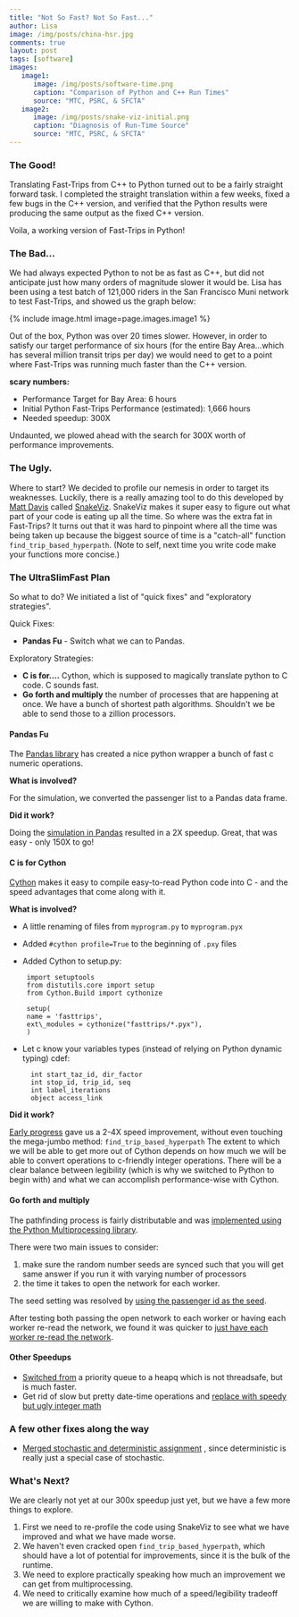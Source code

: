```yaml
---
title: "Not So Fast? Not So Fast..."
author: Lisa
image: /img/posts/china-hsr.jpg
comments: true
layout: post
tags: [software]
images:
   image1:
      image: /img/posts/software-time.png
      caption: "Comparison of Python and C++ Run Times"
      source: "MTC, PSRC, & SFCTA"
   image2:
      image: /img/posts/snake-viz-initial.png
      caption: "Diagnosis of Run-Time Source"
      source: "MTC, PSRC, & SFCTA"
---
```


### The Good!
Translating Fast-Trips from C++ to Python turned out to be a fairly straight forward task.
I completed the straight translation within a few weeks, fixed a few bugs in the C++ version, 
and verified that the Python results were producing the same output as the fixed C++ version.

Voila, a working version of Fast-Trips in Python!

### The Bad...
We had always expected Python to not be as fast as C++, but did not anticipate just how
many orders of magnitude slower it would be.  Lisa has been using a test batch of 121,000
riders in the San Francisco Muni network to test Fast-Trips, and showed us the graph below:

{% include image.html image=page.images.image1 %}

Out of the box, Python was over 20 times slower.  However, in order to satisfy our target
performance of six hours (for the entire Bay Area...which has several million transit trips
per day) we would need to get to a point where Fast-Trips was running much faster than the
 C++ version.
 
**scary numbers:**

 - Performance Target for Bay Area: 6 hours  
 - Initial Python Fast-Trips Performance (estimated): 1,666 hours  
 - Needed speedup: 300X  

Undaunted, we plowed ahead with the search for 300X worth of performance improvements.

### The Ugly.

Where to start?  We decided to profile our nemesis in order to target its weaknesses.
Luckily, there is a really amazing tool to do this developed by [Matt Davis](https://github.com/jiffyclub) called
[SnakeViz](http://jiffyclub.github.io/snakeviz). SnakeViz makes it super easy to figure
out what part of your code is eating up all the time.  So where was the extra fat in Fast-Trips?
It turns out that it was hard to pinpoint where all the time was being taken up because 
the biggest source of time is a "catch-all" function `find_trip_based_hyperpath`. (Note to
 self, next time you write code make your functions more concise.)

### The UltraSlimFast Plan
So what to do?  We initiated a list of "quick fixes" and "exploratory strategies".

Quick Fixes:

 - **Pandas Fu** - Switch what we can to Pandas.

Exploratory Strategies:

 - **C is for....** Cython, which is supposed to magically translate python to C code. 
 C sounds fast.
 - **Go forth and multiply** the number of processes that are happening at once. We have 
 a bunch of shortest path algorithms.  Shouldn't we be able to send those to a 
 zillion processors.
 
#### Pandas Fu

The [Pandas library](http://pandas.pydata.org/) has created a nice python wrapper a 
bunch of fast c numeric operations.

**What is involved?**

For the simulation, we converted the passenger list to a Pandas data frame.

**Did it work?**

Doing the [simulation in Pandas](https://github.com/MetropolitanTransportationCommission/fast-trips/commit/08ba2ce270646b503ba855d93498149eb6ccbdb3)
 resulted in a 2X speedup.  Great, that was easy - only 150X to go!

#### C is for Cython

[Cython](http://cython.org/) makes it easy to compile easy-to-read Python code into C - 
and the speed advantages that come along with it.

**What is involved?**

 - A little renaming of files from `myprogram.py` to `myprogram.pyx`
 - Added `#cython profile=True` to the beginning of `.pxy` files
 - Added Cython to setup.py:
 
		import setuptools
		from distutils.core import setup
		from Cython.Build import cythonize
		
		setup(
		name = 'fasttrips',
		ext\_modules = cythonize("fasttrips/*.pyx"),
		)
- Let c know your variables types (instead of relying on Python dynamic typing)
	cdef:
	
		int start_taz_id, dir_factor
		int stop_id, trip_id, seq
		int label_iterations
		object access_link

**Did it work?**

[Early progress](https://github.com/MetropolitanTransportationCommission/fast-trips/commits/assign_cython)
 gave us a 2-4X speed improvement, without even touching the mega-jumbo method:
`find_trip_based_hyperpath`
The extent to which we will be able to get more out of Cython depends on how much we will 
be able to convert operations to c-friendly integer operations.  There will be a clear balance
between legibility (which is why we switched to Python to begin with) and what we can accomplish
performance-wise with Cython.

#### Go forth and multiply

The pathfinding process is fairly distributable and was [implemented using the Python Multiprocessing
library](https://github.com/MetropolitanTransportationCommission/fast-trips/pull/3/files).

There were two main issues to consider:
1. make sure the random number seeds are synced such that you will get same answer if you 
run it with varying number of processors
2. the time it takes to open the network for each worker.

The seed setting was resolved by [using the passenger id as the seed](https://github.com/MetropolitanTransportationCommission/fast-trips/commit/424a9521eaf875b6fa840170139381cd2700bdbb).

After testing both passing the open network to each worker or having each worker re-read
 the network, we found it was quicker to [just have each worker re-read the network](https://github.com/MetropolitanTransportationCommission/fast-trips/commit/8b1652ff9b216a0ae26bad4f10c393fb265c6247).

#### Other Speedups

 - [Switched from](https://github.com/MetropolitanTransportationCommission/fast-trips/commit/5c267e0d89c86f1dfd485d60413cdba732ab6aa8)
  a priority queue to a heapq which is not threadsafe, but is much faster.
 - Get rid of slow but pretty date-time operations and [replace with speedy but ugly integer math](https://github.com/MetropolitanTransportationCommission/fast-trips/commit/ef712ae455b43a1f3a6d91120f84d2677ef401a2)
 
### A few other fixes along the way

- [Merged stochastic and deterministic assignment](https://github.com/MetropolitanTransportationCommission/fast-trips/commit/4b728aa1c70514d937003037f968a959c302ee8b)
, since deterministic is really just a special case of stochastic.

### What's Next?

We are clearly not yet at our 300x speedup just yet, but we have a few more things to explore.
1. First we need to re-profile the code using SnakeViz to see what we have improved and what we have made worse.
2. We haven't even cracked open `find_trip_based_hyperpath`, which should have a lot of potential
for improvements, since it is the bulk of the runtime.
3. We need to explore practically speaking how much an improvement we can get from multiprocessing.
4. We need to critically examine how much of a speed/legibility tradeoff we are willing to make with Cython.

